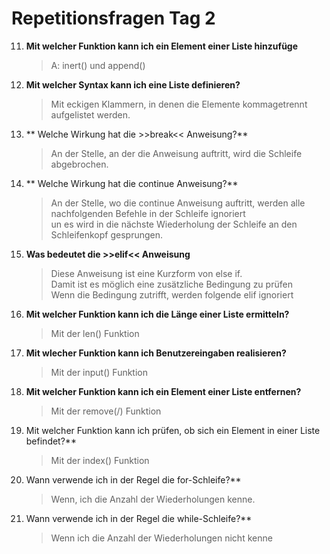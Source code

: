 # Repetitionsfragen Tag 2

11. **Mit welcher Funktion kann ich ein Element einer Liste hinzufüge**
	>A: inert() und append()
 
12. **Mit welcher Syntax kann ich eine Liste definieren?**
	> Mit eckigen Klammern, in denen die Elemente kommagetrennt aufgelistet werden.

13. ** Welche Wirkung hat die >>break<< Anweisung?**
    > An der Stelle, an der die Anweisung auftritt, wird die Schleife abgebrochen.

14. ** Welche Wirkung hat die continue Anweisung?**
    > An der Stelle, wo die continue Anweisung auftritt, werden alle nachfolgenden Befehle in der Schleife ignoriert  
	> un es wird in die nächste Wiederholung der Schleife an den Schleifenkopf gesprungen.
	
15. **Was bedeutet die >>elif<< Anweisung**
	> Diese Anweisung ist eine Kurzform von else if.  
	> Damit ist es möglich eine zusätzliche Bedingung zu prüfen  
	> Wenn die Bedingung zutrifft, werden folgende elif ignoriert

16. **Mit welcher Funktion kann ich die Länge einer Liste ermitteln?**
	> Mit der len() Funktion

17. **Mit wlecher Funktion kann ich Benutzereingaben realisieren?**
	> Mit der input() Funktion

18. **Mit welcher Funktion kann ich ein Element einer Liste entfernen?**
	> Mit der remove(/) Funktion

19. Mit welcher Funktion kann ich prüfen, ob sich ein Element in einer Liste befindet?**
    > Mit der index() Funktion

20. Wann verwende ich in der Regel die for-Schleife?**
	> Wenn, ich die Anzahl der Wiederholungen kenne.

21. Wann verwende ich in der Regel die while-Schleife?**
    > Wenn ich die Anzahl der Wiederholungen nicht kenne
